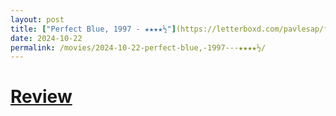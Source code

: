 ```yaml
---
layout: post
title: ["Perfect Blue, 1997 - ★★★★½"](https://letterboxd.com/pavlesap/film/perfect-blue/) #"Perfect Blue, 1997 - ★★★★½"
date: 2024-10-22
permalink: /movies/2024-10-22-perfect-blue,-1997---★★★★½/
---
```


# [Review](https://letterboxd.com/pavlesap/film/perfect-blue/)

